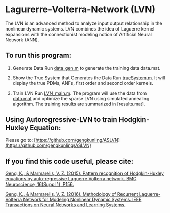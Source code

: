 # Lagurerre-Volterra-Network (LVN)
The LVN is an advanced method to analyze input output relationship in the nonlinear dynamic systems. LVN combines the idea of Laguerre kernel expansions with the connectionist modeling notion of Artificial Neural Network (ANN).

## To run this program:

1.	Generate Data 
Run [data_gen.m](data_gen.m) to generate the training data data.mat.

2.	Show the True System that Generates the Data
Run [trueSystem.m](trueSystem.m). It will display the true PDMs, ANFs, first order and second order kernels.

3.	Train LVN
Run [LVN_main.m](LVN_main.m). The program will use the data from [data.mat](data.mat) and optimize the sparse LVN using simulated annealing algorithm.  The training results are summarized in [results.mat]. 

## Using Autoregressive-LVN to train Hodgkin-Huxley Equation:
Please go to: [https://github.com/gengkunling/ASLVN](https://github.com/gengkunling/ASLVN)

## If you find this code useful, please cite:

[Geng, K., & Marmarelis, V. Z. (2015). Pattern recognition of Hodgkin-Huxley equations by auto-regressive Laguerre Volterra network. BMC Neuroscience, 16(Suppl 1), P156.](https://www.researchgate.net/profile/Kunling_Geng/publication/287346598_Pattern_recognition_of_Hodgkin-Huxley_equations_by_auto-regressive_Laguerre_Volterra_network/links/5692cea108aec14fa55da757.pdf?origin=publication_detail)

[Geng, K., & Marmarelis, V. Z. (2016). Methodology of Recurrent Laguerre-Volterra Network for Modeling Nonlinear Dynamic Systems. IEEE Transactions on Neural Networks and Learning Systems.](https://www.researchgate.net/publication/304403209_Methodology_of_Recurrent_Laguerre-Volterra_Network_for_Modeling_Nonlinear_Dynamic_Systems)

